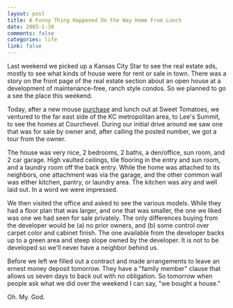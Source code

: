 ```yaml
--- 
layout: post
title: A Funny Thing Happened On the Way Home From Lunch
date: 2005-1-30
comments: false
categories: life
link: false
---
```

Last weekend we picked up a Kansas City Star to see the real estate ads, mostly to see what kinds of house were for rent or sale in town. There was a story on the front page of the real estate section about an open house at a development of maintenance-free, ranch style condos. So we planned to go a see the place this weekend.

Today, after a new mouse <a href="http://www.zanshin.net/blogs/000550.html" title="Bluetooth Mouse Hunt">purchase</a> and lunch out at Sweet Tomatoes, we ventured to the far east side of the KC metropolitan area, to Lee's Summit, to see the homes at Courchevel. During our initial drive around we saw one that was for sale by owner and, after calling the posted number, we got a tour from the owner.

The house was very nice, 2 bedrooms, 2 baths, a den/office, sun room, and 2 car garage. High vaulted ceilings, tile flooring in the entry and sun room, and a laundry room off the back entry. While the home was attached to its neighbors, one attachment was via the garage, and the other common wall was either kitchen, pantry, or laundry area. The kitchen was airy and well laid out. In a word we were impressed.

We then visited the office and asked to see the various models. While they had a floor plan that was larger, and one that was smaller, the one we liked was one we had seen for sale privately. The only differences buying from the developer would be (a) no prior owners, and (b) some control over carpet color and cabinet finish. The one available from the developer backs up to a green area and steep slope owned by the developer. It is not to be developed so we'll never have a neighbor behind us.

Before we left we filled out a contract and made arrangements to leave an ernest money deposit tomorrow. They have a "family member" clause that allows us seven days to back out with no obligation. So tomorrow when people ask what we did over the weekend I can say, "we bought a house."

Oh. My. God.
